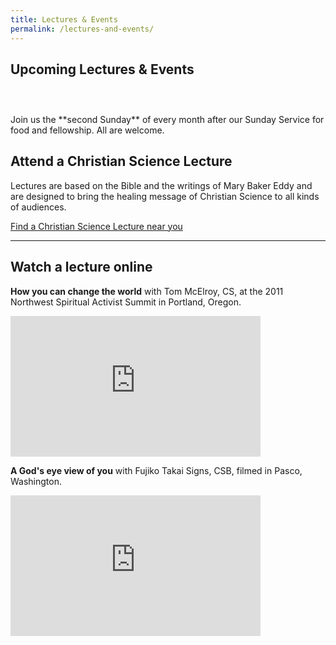 ```yaml
---
title: Lectures & Events
permalink: /lectures-and-events/
---
```


<div class="content-and-sidebar">

<section markdown="1">

# Upcoming Lectures & Events

<aside class="carousel" style="margin-top: 3em">
  <img alt="" data-lazy="/media/fellowship.jpg">
  <img alt="" data-lazy="/media/ss-meeting-1.jpg">
  <img alt="" data-lazy="/media/ss-meeting-2.jpg">
  <img alt="" data-lazy="/media/ss-valentines-1.jpg">
  <img alt="" data-lazy="/media/ss-pizza-1.jpg">
  <img alt="" data-lazy="/media/ss-meeting-3.jpg">
  <img alt="" data-lazy="/media/ss-pizza-2.jpg">
  <img alt="" data-lazy="/media/ss-valentines-2.jpg">
</aside>
<script src="/assets/carousel.js"></script>

<aside class="fellowship-box" markdown="1">
Join us the **second Sunday** of every month after our Sunday
Service for food and fellowship. All are welcome.
</aside>

</section>

<aside class="right" markdown="1">

## Attend a Christian Science Lecture

Lectures are based on the Bible and the writings of Mary Baker Eddy and are
designed to bring the healing message of Christian Science to all kinds of
audiences.

<a class="button" href="https://www.christianscience.com/find-us/find-a-lecture" rel="external" target="_blank">
  Find a Christian Science Lecture near you
</a>

<hr>

## Watch a lecture online

<strong>How you can change the world</strong> with Tom McElroy, CS, at the 2011
Northwest Spiritual Activist Summit in Portland, Oregon.

<iframe width="400" height="225" src="https://www.youtube-nocookie.com/embed/qCjQhvcbSA8" frameborder="0" allow="accelerometer; autoplay; encrypted-media; gyroscope; picture-in-picture" allowfullscreen></iframe>

<strong>A God's eye view of you</strong> with Fujiko Takai Signs, CSB, filmed in
Pasco, Washington.

<iframe width="400" height="225" src="https://www.youtube-nocookie.com/embed/-maaOuLzjiQ" frameborder="0" allow="accelerometer; autoplay; encrypted-media; gyroscope; picture-in-picture" allowfullscreen></iframe>

</aside>

</div>
